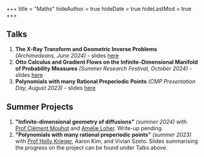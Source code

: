 +++
title = "Maths"
hideAuthor = true
hideDate = true
hideLastMod = true
+++

## Talks
1. **The X-Ray Transform and Geometric Inverse Problems** _(Archimedeans, June 2024)_ - slides [here](../files/maths/talks/M%20Postolache%20-%20The%20X-Ray%20Transform%20and%20Geometric%20Inverse%20Problems.pdf)
2. **Otto Calculus and Gradient Flows on the Infinite-Dimensional Manifold of Probability Measures** _(Summer Research Festival, October 2024)_ - slides [here](../files/maths/talks/M%20Postolache%20-%20Otto%20Calculus%20and%20Gradient%20Flows.pdf)
3. **Polynomials with many Rational Preperiodic Points** _(CMP Presentation Day, August 2023)_ - slides [here](../files/maths/projects/Polynomials%20With%20Many%20Rational%20Preperiodic%20Points%20-%20CMP%20Presentation.pptx)
## Summer Projects
1. **"Infinite-dimensional geometry of diffusions"** _(summer 2024)_ with [Prof Clément Mouhot](https://cmouhot.wordpress.com/) and [Amélie Loher](https://amelieloher.github.io/). Write-up pending.
2. **"Polynomials with many rational preperiodic points"** _(summer 2023)_ with [Prof Holly Krieger](https://www.dpmms.cam.ac.uk/~hk439/), Aaron Kim, and Vivian Szeto. Slides summarising the progress on the project can be found under Talks above.

